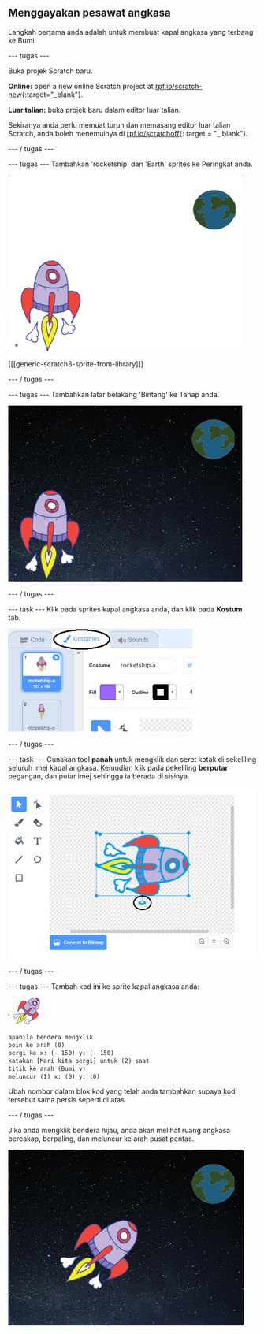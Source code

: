 ## Menggayakan pesawat angkasa

Langkah pertama anda adalah untuk membuat kapal angkasa yang terbang ke Bumi!

\--- tugas \---

Buka projek Scratch baru.

**Online:** open a new online Scratch project at [rpf.io/scratch-new](http://rpf.io/scratchon){:target="_blank"}.

**Luar talian:** buka projek baru dalam editor luar talian.

Sekiranya anda perlu memuat turun dan memasang editor luar talian Scratch, anda boleh menemuinya di [rpf.io/scratchoff](http://rpf.io/scratchoff){: target = "_ blank"}.

\--- / tugas \---

\--- tugas \--- Tambahkan 'rocketship' dan 'Earth' sprites ke Peringkat anda.

![Spaceship dan sprite Earth](images/space-sprites.png)

[[[generic-scratch3-sprite-from-library]]]

\--- / tugas \---

\--- tugas \--- Tambahkan latar belakang 'Bintang' ke Tahap anda.

![Latar belakang ruang](images/space-backdrop.png)

\--- / tugas \---

\--- task \--- Klik pada sprites kapal angkasa anda, dan klik pada **Kostum** tab.

![Kostum Sprite](images/space-costume.png)

\--- / tugas \---

\--- task \--- Gunakan tool **panah** untuk mengklik dan seret kotak di sekeliling seluruh imej kapal angkasa. Kemudian klik pada pekeliling **berputar** pegangan, dan putar imej sehingga ia berada di sisinya.

![Memusing pakaian](images/space-rotate.png)

\--- / tugas \---

\--- tugas \--- Tambah kod ini ke sprite kapal angkasa anda:

![Sprite kapal angkasa](images/sprite-spaceship.png)

```blocks3
apabila bendera mengklik
poin ke arah (0)
pergi ke x: (- 150) y: (- 150)
katakan [Mari kita pergi] untuk (2) saat
titik ke arah (Bumi v)
meluncur (1) x: (0) y: (0)
```

Ubah nombor dalam blok kod yang telah anda tambahkan supaya kod tersebut sama persis seperti di atas.

\--- / tugas \---

Jika anda mengklik bendera hijau, anda akan melihat ruang angkasa bercakap, berpaling, dan meluncur ke arah pusat pentas.

![Menguji animasi kapal angkasa](images/space-animate-stage.png)